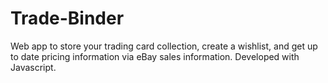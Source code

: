 # Trade-Binder
Web app to store your trading card collection, create a wishlist, and get up to date pricing information via eBay sales information. Developed with Javascript. 
